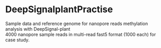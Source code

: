 # DeepSignalplantPractise
Sample data and reference genome for nanopore reads methylation analysis with DeepSignal-plant  
4000 nanopore sample reads in multi-read fast5 format (1000 each) for case study. 
